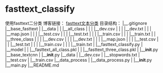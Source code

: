 # fasttext_classify
使用fasttext二分类
博客链接： [fasttext文本分类](https://blog.csdn.net/qq_44193969/article/details/119968520)
目录结构：
|__.gitignore
|__base_fasttext
| |__data
| | |__all_class
| | | |__dev.csv
| | | |__dev.txt
| | | |__map.json
| | | |__test.csv
| | | |__test.txt
| | | |__train.csv
| | | |__train.txt
| | |__three_class
| | | |__dev.csv
| | | |__dev.txt
| | | |__map.json
| | | |__test.csv
| | | |__test.txt
| | | |__train.csv
| | | |__train.txt
| |__fasttext_classify.py
| |__model
| | |__fasttext_all_class.pkl
| | |__fasttext_three_class.pkl
| |____init__.py
|__base_textcnn
| |____init__.py
|__data
| |__dev.csv
| |__stopwords.txt
| |__test.csv
| |__train.csv
|__data_process
| |__data_process.py
| |____init__.py
|__main.py
|__README.md